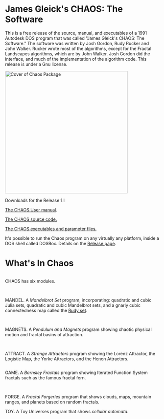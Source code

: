 # James Gleick's CHAOS: The Software

This is a free release of the source, manual, and executables of a 1991 Autodesk DOS program that was called  "James Gleick's CHAOS: The Software." The software was written by Josh Gordon, Rudy Rucker and John Walker. Rucker wrote most of the algorithms, except for the Fractal Landscapes algorithms, which are by John Walker.  Josh Gordon did the interface, and much of the implementation of the algorithm code. This release is under a Gnu license.

<img src="http://www.rudyrucker.com/blog/images7/chaoscover.jpg" height="400" alt="Cover of Chaos Package" />

Downloads for the Release 1.l

<a href="https://github.com/rudyrucker/chaos/releases/download/v1.1-chaos/chaos_manual.pdf">The CHAOS User manual</a>. 

<a href="https://github.com/rudyrucker/chaos/archive/v1.1-chaos.zip">The CHAOS source code.</a>

<a href="https://github.com/rudyrucker/chaos/releases/download/v1.1-chaos/chaos_v1_1.zip">The CHAOS executables and parameter files.</a>

It's possible to run the Chaos program on any virtually any platform, inside a DOS shell called DOSBox. Details on the <a href="https://github.com/rudyrucker/chaos/releases/tag/v1.1-chaos">Release page</a>. 

# What's In Chaos

<img src="http://www.rudyrucker.com /chaos/startmenu.GIF" alt="" />

CHAOS has six modules.

<img src="http://www.rudyrucker.com /chaos/mandelheart.GIF" alt="" /> <img src="http://www.rudyrucker.com /chaos/mandelroar.GIF" alt="" /> <img src="http://www.rudyrucker.com /chaos/rhorse.GIF" alt="" />

MANDEL. A <i>Mandelbrot Set</i> program, incorporating:  quadratic and cubic Julia sets, quadratic and cubic Mandelbrot sets, and a gnarly cubic connectedness map called the <a href="http://tinyurl.com/rudyfractals">Rudy  set</a>.

<img src="http://www.rudyrucker.com /chaos/magnet.GIF" alt="" /> <img src="http://www.rudyrucker.com /chaos/magnetbasins.GIF" alt="" />

 MAGNETS. A <i>Pendulum and Magnets</i> program showing chaotic physical motion and fractal basins of attraction.

<img src="http://www.rudyrucker.com /chaos/attracthenon.GIF" alt="" /> <img src="http://www.rudyrucker.com /chaos/attractlogistic.GIF" alt="" /> <img src="http://www.rudyrucker.com /chaos/attractyorke.GIF" alt="" />

 ATTRACT. A <i>Strange Attractors</i> program showing the Lorenz Attractor, the Logistic Map, the Yorke Attractors, and the Henon Attractors.

<img src="http://www.rudyrucker.com /chaos/barnsleyflowers.GIF" alt="" />

 GAME. A <i>Barnsley Fractals</i> program showing Iterated Function System fractals such as the famous fractal fern.

<img src="http://www.rudyrucker.com /chaos/forgemenu.GIF" alt="" /> <img src="http://www.rudyrucker.com /chaos/forgeplanet.GIF" alt="" />

 FORGE. A <i>Fractal Forgeries</i> program that shows clouds, maps, mountain ranges, and planets based on random fractals.

 TOY. A Toy Universes program that shows <i>cellular automata</i>. 
